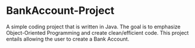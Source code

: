 # BankAccount-Project

A simple coding project that is written in Java. The goal is to emphasize Object-Oriented Programming and create clean/efficient code. This project entails allowing the user to create a Bank Account.
